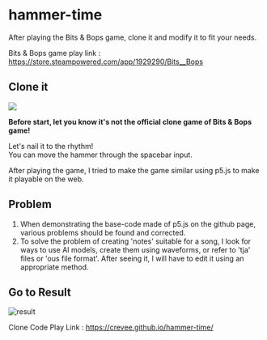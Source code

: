 # hammer-time
After playing the Bits &amp; Bops game, clone it and modify it to fit your needs.  

Bits &amp; Bops game play link : https://store.steampowered.com/app/1929290/Bits__Bops

## Clone it
<img src="https://img.shields.io/badge/p5.js-ED225D?style=for-the-badge&logo=p5dotjs&logoColor=white">

**Before start, let you know it's not the official clone game of Bits &amp; Bops game!**   

Let's nail it to the rhythm!   
You can move the hammer through the spacebar input.   

After playing the game, I tried to make the game similar using p5.js to make it playable on the web.

## Problem
1. When demonstrating the base-code made of p5.js on the github page, various problems should be found and corrected.
2. To solve the problem of creating 'notes' suitable for a song, I look for ways to use AI models, create them using waveforms, or refer to 'tja' files or 'ous file format'. After seeing it, I will have to edit it using an appropriate method.

## Go to Result

![result](https://github.com/crevee/hammer-time/assets/64821752/c6ca8a5a-1743-4f53-a834-0ff1b7d0f6f4)


Clone Code Play Link : https://crevee.github.io/hammer-time/
